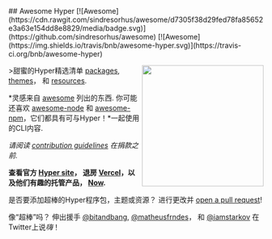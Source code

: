 <div class="github-widget" data-repo="bnb/awesome-hyper"></div>
<script async src="https://pagead2.googlesyndication.com/pagead/js/adsbygoogle.js"></script><ins class="adsbygoogle" style="display:block" data-ad-client="ca-pub-6890694312814945" data-ad-slot="5473692530" data-ad-format="auto"  data-full-width-responsive="true"></ins><script>(adsbygoogle = window.adsbygoogle || []).push({});</script>
## Awesome Hyper [![Awesome](https://cdn.rawgit.com/sindresorhus/awesome/d7305f38d29fed78fa85652e3a63e154dd8e8829/media/badge.svg)](https://github.com/sindresorhus/awesome) [![Awesome](https://img.shields.io/travis/bnb/awesome-hyper.svg)](https://travis-ci.org/bnb/awesome-hyper)

[<img src="https://raw.githubusercontent.com/bnb/awesome-hyper/master/hyper-3-color-logo.svg?sanitize=true" align="right" width="240">](https://hyper.is)

&gt;甜蜜的Hyper精选清单 [packages](#packages), [themes](#themes)， 和 [resources](#resources).

*灵感来自 [awesome](https://github.com/sindresorhus/awesome) 列出的东西. 你可能还喜欢 [awesome-node](https://github.com/sindresorhus/awesome-nodejs) 和 [awesome-npm](https://github.com/sindresorhus/awesome-npm)，它们都具有可与Hyper！*一起使用的CLI内容.

*请阅读 [contribution guidelines](https://github.com/bnb/awesome-hyper/blob/master/CONTRIBUTING.md) 在捐款之前.*

**查看官方 [Hyper site](https://hyper.is)， 退房 [Vercel](https://vercel.com)，以及他们有趣的托管产品， [Now](https://vercel.com/home).**

是否要添加超棒的Hyper程序包，主题或资源？ 进行更改并 [open a pull request](https://opensource.guide/how-to-contribute/#opening-a-pull-request)!

像“超棒”吗？ 伸出援手 [@bitandbang](https://twitter.com/bitandbang), [@matheusfrndes](https://twitter.com/matheusfrndes)， 和 [@iamstarkov](https://twitter.com/iamstarkov) 在Twitter上说*嗨*！ 

<!-- AWESOME ITEM TEMPLATE --

* [Hyper Awesome Name](hyper.awesome.link) -关于包，主题或资源为何超赞的说明！

-/ AWESOME ITEM TEMPLATE-&gt;



## Packages
知道另一个Hyper包吗？ [Help add it!](https://github.com/bnb/awesome-hyper/issues/new)

## Productivity

名称和说明资料下载
-------------------- | -------------
[hyperline](https://www.npmjs.com/package/hyperline)  -Hyper底部的状态行！  | [![npm](https://img.shields.io/npm/dm/hyperline.svg?label=DL)](https://www.npmjs.com/package/hyperline)
[hypercwd](https://www.npmjs.com/package/hypercwd)  -使用与当前标签页相同的目录打开新标签页.  | [![npm](https://img.shields.io/npm/dm/hypercwd.svg?label=DL)](https://www.npmjs.com/package/hypercwd)
[hyperterm-visor](https://www.npmjs.com/package/hyperterm-visor)  -使用全局热键等显示/隐藏您的Hyper终端.  | [![npm](https://img.shields.io/npm/dm/hyperterm-visor.svg?label=DL)](https://www.npmjs.com/package/hyperterm-visor)
[hyper-sync-settings](https://www.npmjs.com/package/hyper-sync-settings)  -将Hyper设置备份和还原到Github的简便方法.  | [![npm](https://img.shields.io/npm/dm/hyper-sync-settings.svg?label=DL)](https://www.npmjs.com/package/hyper-sync-settings)
[hyperterm-summon](https://www.npmjs.com/package/hyperterm-summon)  -使用系统范围的热键召唤您的Hyper窗口.  | [![npm](https://img.shields.io/npm/dm/hyperterm-summon.svg?label=DL)](https://www.npmjs.com/package/hyperterm-summon)
[hyperterm-paste](https://www.npmjs.com/package/hyperterm-paste)  -粘贴到终端变得容易又安全.  | [![npm](https://img.shields.io/npm/dm/hyperterm-paste.svg?label=DL)](https://www.npmjs.com/package/hyperterm-paste)
[hyperterm-lastpass](https://www.npmjs.com/package/hyperterm-lastpass)  -LastPass插件，用于在Hyper中自动填充密码.  | [![npm](https://img.shields.io/npm/dm/hyperterm-lastpass.svg?label=DL)](https://www.npmjs.com/package/hyperterm-lastpass)
[hyperterm-dibdabs](https://www.npmjs.com/package/hyperterm-dibdabs)  -在标签的左侧添加了唯一的彩色圆点，以便根据其标题快速识别常用的标签.  | [![npm](https://img.shields.io/npm/dm/hyperterm-dibdabs.svg?label=DL)](https://www.npmjs.com/package/hyperterm-dibdabs)
[hyperterm-tabs](https://www.npmjs.com/package/hyperterm-tabs)  -通过拖放来重新排列标签.  | [![npm](https://img.shields.io/npm/dm/hyperterm-tabs.svg?label=DL)](https://www.npmjs.com/package/hyperterm-tabs)
[hyperterm-focus-reporting](https://www.npmjs.com/package/hyperterm-focus-reporting)  -向Hyper添加焦点报告-与iTerm2类似.  | [![npm](https://img.shields.io/npm/dm/hyperterm-focus-reporting.svg?label=DL)](https://www.npmjs.com/package/hyperterm-focus-reporting)
[hyperlinks](https://www.npmjs.com/package/hyperlinks)  -Hyper的扩展，可自动链接URL.  | [![npm](https://img.shields.io/npm/dm/hyperlinks.svg?label=DL)](https://www.npmjs.com/package/hyperlinks)
[hyper-statusline](https://www.npmjs.com/package/hyper-statusline)  -状态行显示当前的cwd和git分支状态.  | [![npm](https://img.shields.io/npm/dm/hyper-statusline.svg?label=DL)](https://www.npmjs.com/package/hyper-statusline)
[hyper-statusline-extended] https://github.com/bnb/awesome-hyper/blob/master/（https://www.npmjs.com/package/hyper-statusline-extended）重写并扩展了超状态线具有Hyper 3的更多功能. [![npm](https://img.shields.io/npm/dm/hyper-statusline-extended.svg?label=DL)](https://github.com/bnb/awesome-hyper/blob/master/(https://www.npmjs.com/package/hyper-statusline-extended))
[hypernpm](https://www.npmjs.com/package/hypernpm)  -使用键盘快捷键运行npm脚本命令.  | [![npm](https://img.shields.io/npm/dm/hypernpm.svg?label=DL)](https://www.npmjs.com/package/hypernpm)
[hyper-startup](https://www.npmjs.com/package/hyper-startup)  -Hyper加载时执行所有已配置的命令.  | [![npm](https://img.shields.io/npm/dm/hyper-startup.svg?label=DL)](https://www.npmjs.com/package/hyper-startup)
[hyper-fileio](https://www.npmjs.com/package/hyper-fileio)  -从Hyper直接共享临时文件.  | [![npm](https://img.shields.io/npm/dm/hyper-fileio.svg?label=DL)](https://www.npmjs.com/package/hyper-fileio)
[hyper-history](https://www.npmjs.com/package/hyper-history)  -显示历史命令列表.  | [![npm](https://img.shields.io/npm/dm/hyper-history.svg?label=DL)](https://www.npmjs.com/package/hyper-history)
[hyper-alt-click](https://www.npmjs.com/package/hyper-alt-click)  -允许您通过Alt +点击想要移动光标的位置来移动光标.  | [![npm](https://img.shields.io/npm/dm/hyper-alt-click.svg?label=DL)](https://www.npmjs.com/package/hyper-alt-click)
[hyperterm-safepaste](https://www.npmjs.com/package/hyperterm-safepaste)  -在执行粘贴之前编辑粘贴.  | [![npm](https://img.shields.io/npm/dm/hyperterm-safepaste.svg?label=DL)](https://www.npmjs.com/package/hyperterm-safepaste)
[hyper-broadcast](https://www.npmjs.com/package/hyper-broadcast)  -将用户输入广播到多个术语.  | [![npm](https://img.shields.io/npm/dm/hyper-broadcast.svg?label=DL)](https://www.npmjs.com/package/hyper-broadcast)
[hyperdocs](https://www.npmjs.com/package/hyperdocs)  -在您的终端中获取文档页面.  | [![npm](https://img.shields.io/npm/dm/hyperdocs.svg?label=DL)](https://www.npmjs.com/package/hyperdocs)
[hyper-search](https://www.npmjs.com/package/hyper-search)  -在您的终端中搜索文本.  | [![npm](https://img.shields.io/npm/dm/hyper-search.svg?label=DL)](https://www.npmjs.com/package/hyper-search)
[hypergoogle](https://www.npmjs.com/package/hypergoogle)  -从您的终端搜索Google.  | [![npm](https://img.shields.io/npm/dm/hypergoogle.svg?label=DL)](https://www.npmjs.com/package/hypergoogle)
[hyperduck](https://www.npmjs.com/package/hyperduck)  -从您的终端中搜索DuckDuckGo.  | [![npm](https://img.shields.io/npm/dm/hyperduck.svg?label=DL)](https://www.npmjs.com/package/hyperduck)
[hyper-quit](https://www.npmjs.com/package/hyper-quit)  -当最后一个窗口关闭时，在macOS上退出Hyper.  | [![npm](https://img.shields.io/npm/dm/hyper-quit.svg?label=DL)](https://www.npmjs.com/package/hyper-quit)
[hyper-confirm](https://www.npmjs.com/package/hyper-confirm)  -在退出Hyper之前显示确认对话框.  | [![npm](https://img.shields.io/npm/dm/hyper-confirm.svg?label=DL)](https://www.npmjs.com/package/hyper-confirm)
[hyper-match](https://www.npmjs.com/package/hyper-match)  -将网址，电子邮件和文件路径等模式链接到已配置的命令.  | [![npm](https://img.shields.io/npm/dm/hyper-match.svg?label=DL)](https://www.npmjs.com/package/hyper-match)
[hyper-savetext](https://www.npmjs.com/package/hyper-savetext)  -将终端的文本保存到文件中.  | [![npm](https://img.shields.io/npm/dm/hyper-savetext.svg?label=DL)](https://www.npmjs.com/package/hyper-savetext)
[hyper-visual](https://www.npmjs.com/package/hyper-visual)  -来自历史记录和上下文的CLI命令现在列在可单击的GUI中.  | [![npm](https://img.shields.io/npm/dm/hyper-visual.svg?label=DL)](https://www.npmjs.com/package/hyper-visual)
[hyper-init](https://www.npmjs.com/package/hyper-init)  -在超级终端启动之前和之后初始化命令的终极和最完整的扩展.  | [![npm](https://img.shields.io/npm/dm/hyper-init.svg?label=DL)](https://www.npmjs.com/package/hyper-init)
[hyper-gcp-status-line](https://www.npmjs.com/package/hyper-gcp-status-line)  -状态行显示本地配置的GCP项目，GCE区域和Kubernetes上下文，以及当前的Google Cloud可用性.  | [![npm](https://img.shields.io/npm/dm/hyper-gcp-status-line.svg?label=DL)](https://www.npmjs.com/package/hyper-gcp-status-line)
[hyperalfred](https://www.npmjs.com/package/hyperalfred) -从Alfred 3打开Hyper. [![npm](https://img.shields.io/npm/dm/hyperalfred.svg?label=DL)](https://www.npmjs.com/package/hyperalfred)
[hyperinator](https://www.npmjs.com/package/hyperinator)  -布局自动化工具，例如tmuxinator for Hyper.  | [![npm](https://img.shields.io/npm/dm/hyperinator.svg?label=DL)](https://www.npmjs.com/package/hyperinator)
[hyper-drop-file](https://www.npmjs.com/package/hyper-drop-file)  -将文件路径从文件资源管理器拖放到终端中.  | [![npm](https://img.shields.io/npm/dm/hyper-drop-file.svg?label=DL)](https://www.npmjs.com/package/hyper-drop-file)
[hyper-dnd-tabs](https://www.npmjs.com/package/hyper-dnd-tabs)  -拖放标签.  | [![npm](https://img.shields.io/npm/dm/hyper-dnd-tabs.svg?label=DL)](https://www.npmjs.com/package/hyper-dnd-tabs)


## Customization

名称和说明资料下载
-------------------- | -------------
[hypertheme](https://www.npmjs.com/package/hypertheme)  -Hyper的主题管理器，即时发布. 您应该导入自己喜欢的文本编辑器或终端主题，然后 [add it to awesome-hyper](https://github.com/bnb/awesome-hyper/issues/new)! | [![npm](https://img.shields.io/npm/dm/hypertheme.svg?label=DL)](https://www.npmjs.com/package/hypertheme)
[hyper-blink](https://www.npmjs.com/package/hyper-blink)  -使光标闪烁.  | [![npm](https://img.shields.io/npm/dm/hyper-blink.svg?label=DL)](https://www.npmjs.com/package/hyper-blink)
[hyperborder](https://www.npmjs.com/package/hyperborder)  -添加与Hyper徽标相同颜色的渐变边框.  | [![npm](https://img.shields.io/npm/dm/hyperborder.svg?label=DL)](https://www.npmjs.com/package/hyperborder)
[hyper-transparent-bg](https://www.npmjs.com/package/hyper-transparent-bg)  -通过有趣的HTML技巧为您的Hyper添加透明背景.  | [![npm](https://img.shields.io/npm/dm/hyper-transparent-bg.svg?label=DL)](https://www.npmjs.com/package/hyper-transparent-bg)
[hyperterm-close-on-left](https://www.npmjs.com/package/hyperterm-close-on-left)  -将“关闭”标签按钮置于左侧.  | [![npm](https://img.shields.io/npm/dm/hyperterm-close-on-left.svg?label=DL)](https://www.npmjs.com/package/hyperterm-close-on-left)
[hyperterm-mactabs](https://www.npmjs.com/package/hyperterm-mactabs)  -更好的标签样式，具有受macOS启发的设计和左侧的关闭按钮，与大多数主题兼容.  | [![npm](https://img.shields.io/npm/dm/hyperterm-mactabs.svg?label=DL)](https://www.npmjs.com/package/hyperterm-mactabs)
[hyper-final-say](https://www.npmjs.com/package/hyper-final-say)  -允许用户设置覆盖在默认`./.hyperterm.js`之上应用的任何插件或主题设置.  | [![npm](https://img.shields.io/npm/dm/hyper-final-say.svg?label=DL)](https://www.npmjs.com/package/hyper-final-say)
[hyperterm-overlay](https://www.npmjs.com/package/hyperterm-overlay)  -Hyper中叠加窗口的完整且可自定义的解决方案.  | [![npm](https://img.shields.io/npm/dm/hyperterm-overlay.svg?label=DL)](https://www.npmjs.com/package/hyperterm-overlay)
[hyper-overlay](https://www.npmjs.com/package/hyper-overlay) -Hyper 2的覆盖解决方案. [![npm](https://img.shields.io/npm/dm/hyper-overlay.svg?label=DL)](https://www.npmjs.com/package/hyper-overlay)
[hyper-tab-icons](https://www.npmjs.com/package/hyper-tab-icons)  -将图标添加到Hyper中当前正在运行的进程的标题选项卡中.  | [![npm](https://img.shields.io/npm/dm/hyper-tab-icons.svg?label=DL)](https://www.npmjs.com/package/hyper-tab-icons)
[config-hyperterm](https://www.npmjs.com/package/config-hyperterm)  -轻松设置/获取“超级”配置.  | [![npm](https://img.shields.io/npm/dm/config-hyperterm.svg?label=DL)](https://www.npmjs.com/package/config-hyperterm)
[hyperfullscreen](https://www.npmjs.com/package/hyperfullscreen)  -将在全屏模式下启动Hyper.  | [![npm](https://img.shields.io/npm/dm/hyperfullscreen.svg?label=DL)](https://www.npmjs.com/package/hyperfullscreen)
[hyperterm-crosshair](https://www.npmjs.com/package/hyperterm-crosshair)  -用水平和垂直突出显示/标尺显示光标位置.  | [![npm](https://img.shields.io/npm/dm/hyperterm-crosshair.svg?label=DL)](https://www.npmjs.com/package/hyperterm-crosshair)
[hyperterm-cursor](https://www.npmjs.com/package/hyperterm-cursor)  -允许通过色差查看光标后面的字符.  | [![npm](https://img.shields.io/npm/dm/hyperterm-cursor.svg?label=DL)](https://www.npmjs.com/package/hyperterm-cursor)
[hypersixteen](https://www.npmjs.com/package/hypersixteen) - A base16 loader for Hyper. | [![npm](https://img.shields.io/npm/dm/hypersixteen.svg?label=DL)](https://www.npmjs.com/package/hypersixteen)
[hyper-stylesheet](https://www.npmjs.com/package/hyper-stylesheet)  -增加了对外部超级样式表的支持.  | [![npm](https://img.shields.io/npm/dm/hyper-stylesheet.svg?label=DL)](https://www.npmjs.com/package/hyper-stylesheet)
[hyperlayout](https://www.npmjs.com/package/hyperlayout)  -Hyper的布局预设.  | [![npm](https://img.shields.io/npm/dm/hyperlayout.svg?label=DL)](https://www.npmjs.com/package/hyperlayout)
[hyper-autohide-tabs](https://www.npmjs.com/package/hyper-autohide-tabs)  -只有一个标签时自动隐藏标签栏.  | [![npm](https://img.shields.io/npm/dm/hyper-autohide-tabs.svg?label=DL)](https://www.npmjs.com/package/hyper-autohide-tabs)
[hyperminimal](https://www.npmjs.com/package/hyperminimal)  -删除窗口标题，以增加空间并减少干扰.  | [![npm](https://img.shields.io/npm/dm/hyperminimal.svg?label=DL)](https://www.npmjs.com/package/hyperminimal)
[hyper-autoprofile](https://www.npmjs.com/package/hyper-autoprofile)  -根据当前shell提示更改终端外观（backgroundColor，font ...）.  | [![npm](https://img.shields.io/npm/dm/hyper-autoprofile.svg?label=DL)](https://www.npmjs.com/package/hyper-autoprofile)
[hyper-tabs-enhanced](https://www.npmjs.com/package/hyper-tabs-enhanced)  -可配置的增强选项卡，带有选项卡图标等.  | [![npm](https://img.shields.io/npm/dm/hyper-tabs-enhanced.svg?label=DL)](https://www.npmjs.com/package/hyper-tabs-enhanced)
[hyper-arc-dark-controls](https://www.npmjs.com/package/hyper-arc-dark-controls)  -来自Arc Dark主题的Hyper的漂亮窗口控件.  | [![npm](https://img.shields.io/npm/dm/hyper-arc-dark-controls.svg?label=DL)](https://www.npmjs.com/package/hyper-arc-dark-controls)
[hyper-mac-controls](https://www.npmjs.com/package/hyper-mac-controls)  -Hyper的类似Mac的窗口控件.  | [![npm](https://img.shields.io/npm/dm/hyper-mac-controls.svg?label=DL)](https://www.npmjs.com/package/hyper-mac-controls)
[hyper-terminal-tabs](https://www.npmjs.com/package/hyper-terminal-tabs)  -为Hyper带来Terminal.app的外观.  | [![npm](https://img.shields.io/npm/dm/hyper-terminal-tabs.svg?label=DL)](https://www.npmjs.com/package/hyper-terminal-tabs)
[hyper-dark-scrollbar](https://www.npmjs.com/package/hyper-dark-scrollbar)  -Hyper的漂亮滚动条.  | [![npm](https://img.shields.io/npm/dm/hyper-dark-scrollbar.svg?label=DL)](https://www.npmjs.com/package/hyper-dark-scrollbar)
[hyper-pane](https://www.npmjs.com/package/hyper-pane)  -在带有箭头的窗格中浏览，直接跳至带有数字的特定窗格，或将焦点移到鼠标悬停上.  | [![npm](https://img.shields.io/npm/dm/hyper-pane.svg?label=DL)](https://www.npmjs.com/package/hyper-pane)
[hyper-always-on-top](https://www.npmjs.com/package/hyper-always-on-top)  -添加菜单项以使应用程序窗口始终位于顶部.  | [![npm](https://img.shields.io/npm/dm/hyper-always-on-top.svg?label=DL)](https://www.npmjs.com/package/hyper-always-on-top)
[hyper-transparent-dynamic](https://www.npmjs.com/package/hyper-transparent-dynamic)  -根据当前主题动态设置透明背景.  | [![npm](https://img.shields.io/npm/dm/hyper-transparent-dynamic.svg?label=DL)](https://www.npmjs.com/package/hyper-transparent-dynamic)
[hyper-vsplit-fix](https://www.npmjs.com/package/hyper-vsplit-fix)  -修复了Hyper中的垂直分割边框高度.  | [![npm](https://img.shields.io/npm/dm/hyper-vsplit-fix.svg?label=DL)](https://www.npmjs.com/package/hyper-vsplit-fix)
[hyper-hide-title](https://www.npmjs.com/package/hyper-hide-title)  -只有一个标签时，隐藏窗口标题.  | [![npm](https://img.shields.io/npm/dm/hyper-hide-title.svg?label=DL)](https://www.npmjs.com/package/hyper-hide-title)
[hyper-wal](https://www.npmjs.com/package/hyper-wal) -扩展了使用由生成的配色方案 [wal](https://github.com/dylanaraps/wal) 在超级.  | [![npm](https://img.shields.io/npm/dm/hyper-wal.svg?label=DL)](https://www.npmjs.com/package/hyper-wal)
[hyper-hover-header](https://www.npmjs.com/package/hyper-hover-header)  -隐藏的标题/标题栏. 将光标移到窗口的顶部边框，以使标题/标题栏淡入. [![npm](https://img.shields.io/npm/dm/hyper-hover-header.svg?label=DL)](https://www.npmjs.com/package/hyper-hover-header)
[hyper-transparent](https://www.npmjs.com/package/hyper-transparent) - [Hyper](https://hyper.is) 该插件可轻松设置窗口的透明度和鲜艳度.  | [![npm](https://img.shields.io/npm/dm/hyper-transparent.svg?label=DL)](https://www.npmjs.com/package/hyper-transparent)
[hyper-spotify](https://www.npmjs.com/package/hyper-spotify)  -在终端底部的Spotify上显示当前正在播放的歌曲，并允许您控制自己喜欢的音乐.  | [![npm](https://img.shields.io/npm/dm/hyper-spotify.svg?label=DL)](https://www.npmjs.com/package/hyper-spotify)
[hyper-background](https://www.npmjs.com/package/hyper-background)  -更改超级终端的背景！  | [![npm](https://img.shields.io/npm/dm/hyper-background.svg?label=DL)](https://www.npmjs.com/package/hyper-background)
[hyper-vertical-tabs](https://www.npmjs.com/package/hyper-vertical-tabs)  -在iTerm2和ROXTerm中，将选项卡放在左侧边栏上.  | [![npm](https://img.shields.io/npm/dm/hyper-vertical-tabs.svg?label=DL)](https://www.npmjs.com/package/hyper-vertical-tabs)
[themer](https://www.npmjs.com/package/themer) -为Hyper和所有其他开发工具生成主题| [![npm](https://img.shields.io/npm/dm/themer.svg?label=DL)](https://www.npmjs.com/package/themer)
[hyper-native-window-decoration](https://www.npmjs.com/package/hyper-native-window-decoration)  -HyperTerm中的本机窗口装饰.  | [![npm](https://img.shields.io/npm/dm/hyper-native-window-decoration.svg?label=DL)](https://www.npmjs.com/package/hyper-native-window-decoration)
[hyper-hide-scroll](https://www.npmjs.com/package/hyper-hide-scroll)  -扩展从终端隐藏滚动条.  | [![npm](https://img.shields.io/npm/dm/hyper-hide-scroll.svg?label=DL)](https://www.npmjs.com/package/hyper-hide-scroll)
[hyper-systray](https://www.npmjs.com/package/hyper-systray)  -本机Windows Systray中的超级. 从任务栏隐藏. 显示/隐藏窗口的全局快捷方式.  | [![npm](https://img.shields.io/npm/dm/hyper-systray.svg?label=DL)](https://www.npmjs.com/package/hyper-systray)
[hyper-window-size](https://www.npmjs.com/package/hyper-window-size)  -设置Hyper的默认窗口大小！  | [![npm](https://img.shields.io/npm/dm/hyper-window-size.svg?label=DL)](https://www.npmjs.com/package/hyper-window-size)
[hyper-media-control](https://www.npmjs.com/package/hyper-media-control)  -在各种媒体播放器中显示和控制当前歌曲.  | [![npm](https://img.shields.io/npm/dm/hyper-media-control.svg?label=DL)](https://npmjs.com/package/hyper-media-control)
[hyper-folder-icon](https://www.npmjs.com/package/hyper-folder-icon)  -在标签中显示Mac和Linux的自定义文件夹图标.  | [![npm](https://img.shields.io/npm/dm/hyper-folder-icon.svg?label=DL)](https://www.npmjs.com/package/hyper-folder-icon)
[hyper-tab-touchbar](https://www.npmjs.com/package/hyper-tab-touchbar)  -从MacBook Pro的触摸栏中查看并访问您的终端选项卡. 支持带有“ hyper-folder-icon”图标.  | [![npm](https://img.shields.io/npm/dm/hyper-tab-touchbar.svg?label=DL)](https://www.npmjs.com/package/hyper-tab-touchbar)
[hyper-opacity](https://www.npmjs.com/package/hyper-opacity)  -设置“超级”窗口的不透明度.  | [![npm](https://img.shields.io/npm/dm/hyper-opacity.svg?label=DL)](https://www.npmjs.com/package/hyper-opacity)
[hyper-custom-touchbar](https://www.npmjs.com/package/hyper-custom-touchbar)  -在MacBook Pro的触控栏中添加自定义按钮.  | [![npm](https://img.shields.io/npm/dm/hyper-custom-touchbar.svg?label=DL)](https://www.npmjs.com/package/hyper-custom-touchbar)
[hyper-save-windowstate](https://www.npmjs.com/package/hyper-save-windowstate)  -重新启动后保存和还原超级窗口的位置/大小.  | [![npm](https://img.shields.io/npm/dm/hyper-save-windowstate.svg?label=DL)](https://www.npmjs.com/package/hyper-save-windowstate)
[hyper-tabs-autohide](https://www.npmjs.com/package/hyper-tabs-autohide)  -用于自动隐藏所有标签的超级插件.  | [![npm](https://img.shields.io/npm/dm/hyper-tabs-autohide.svg?label=DL)](https://www.npmjs.com/package/hyper-tabs-autohide)


## Development

名称和说明资料下载
-------------------------------------------------------------------------------------------------------------------------------------------- | -------------
[hyperterm-open-devtools](https://www.npmjs.com/package/hyperterm-open-devtools)  -使用当前热键打开用于当前显示网页的DevTools.  | [![npm](https://img.shields.io/npm/dm/hyperterm-open-devtools.svg?label=DL)](https://www.npmjs.com/package/hyperterm-open-devtools)
[hyperterm-install-devtools](https://www.npmjs.com/package/hyperterm-install-devtools)  -在Hyper上使用Chrome DevTools扩展程序.  | [![npm](https://img.shields.io/npm/dm/hyperterm-install-devtools.svg?label=DL)](https://www.npmjs.com/package/hyperterm-install-devtools)
[is-hyper](https://www.npmjs.com/package/is-hyper)  -检查您的Node.js脚本是否正在Hyper中运行.  | [![npm](https://img.shields.io/npm/dm/is-hyper.svg?label=DL)](https://www.npmjs.com/package/is-hyper)


## Fun
名称和说明资料下载
---------------------------------- | -------------
[hyperpower](https://www.npmjs.com/package/hyperpower)  -为您的Hyper添加一小撮踢力的原始POWER！ 添加已在多个文本编辑器中实现的像素爆炸和抖动效果.  | [![npm](https://img.shields.io/npm/dm/hyperpower.svg?label=DL)](https://www.npmjs.com/package/hyperpower)
[htyt](https://www.npmjs.com/package/htyt)  -在Hyper中搜索和播放youtube视频.  | [![npm](https://img.shields.io/npm/dm/htyt.svg?label=DL)](https://www.npmjs.com/package/htyt)
[hyper-john](https://www.npmjs.com/package/hyper-john)  -打开标签页，窗口和拆分时，有10％的机会被John Cena主题击中.  | [![npm](https://img.shields.io/npm/dm/hyper-john.svg?label=DL)](https://www.npmjs.com/package/hyper-john)
[hyper-command-gifs](https://www.npmjs.com/package/hyper-command-gifs)  -为您的终端命令提供匹配的GIF.  | [![npm](https://img.shields.io/npm/dm/hyper-command-gifs.svg?label=DL)](https://www.npmjs.com/package/hyper-command-gifs)
[hyper-cat](https://www.npmjs.com/package/hyper-cat)  -键入时将终端变成nyan cat.  | [![npm](https://img.shields.io/npm/dm/hyper-cat.svg?label=DL)](https://www.npmjs.com/package/hyper-cat)
[hyper-cat-cursor](https://www.npmjs.com/package/hyper-cat-cursor)  -用猫表情符号序列替换光标.  | [![npm](https://img.shields.io/npm/dm/hyper-cat-cursor.svg?label=DL)](https://www.npmjs.com/package/hyper-cat-cursor)
[gitrocket](https://www.npmjs.com/package/gitrocket)  -当您使用Git推送代码时，在您的终端发射火箭飞船！  | [![npm](https://img.shields.io/npm/dm/gitrocket.svg?label=DL)](https://www.npmjs.com/package/gitrocket)
[hypergravity](https://www.npmjs.com/package/hypergravity)  -在您的终端机中添加一些奇特的物理功能！  | [![npm](https://img.shields.io/npm/dm/hypergravity.svg?label=DL)](https://www.npmjs.com/package/hypergravity)
[space-pull](https://www.npmjs.com/package/space-pull)  -使用git拉代码时，在您的终端中添加降落火箭的动画.  | [![npm](https://img.shields.io/npm/dm/space-pull.svg?label=DL)](https://www.npmjs.com/package/space-pull)
[hyper-bloodbath](https://www.npmjs.com/package/hyper-bloodbath)  -对超能力的残酷重新想象. 从光标上滴出鲜血.  | [![npm](https://img.shields.io/npm/dm/hyper-bloodbath.svg?label=DL)](https://www.npmjs.com/package/hyper-bloodbath)
[hyper-postprocessing](https://www.npmjs.com/package/hyper-postprocessing)  -将片段着色器添加到Hyper终端.  | [![npm](https://img.shields.io/npm/dm/hyper-postprocessing.svg?label=DL)](https://www.npmjs.com/package/hyper-postprocessing)
[git-falcon9](https://www.npmjs.com/package/git-falcon9)  -使用git推和拉代码时，发射并降落SpaceX的Falcon火箭！  | [![npm](https://img.shields.io/npm/dm/git-falcon9.svg?label=DL)](https://www.npmjs.com/package/git-falcon9)


## Themes

名称和说明资料下载
-------------------- | -------------
[an-old-hype](https://www.npmjs.com/package/an-old-hype) -灵感来自遥远的银河系以及杰西·莱特斯（Jesse Leites）的超级主题 [atom syntax theme](https://atom.io/themes/an-old-hope-syntax). | [![npm](https://img.shields.io/npm/dm/an-old-hype.svg?label=DL)](https://www.npmjs.com/package/an-old-hype)
[hyper-adventure-time](https://www.npmjs.com/package/hyper-adventure-time) -冒险时间主题的超级端口，来自 [iTerm2 Color Schemes](https://github.com/mbadolato/iTerm2-Color-Schemes). | [![npm](https://img.shields.io/npm/dm/hyper-adventure-time.svg?label=DL)](https://www.npmjs.com/package/hyper-adventure-time)
[hyper-altair](https://www.npmjs.com/package/hyper-altair)  -优雅，可定制且色彩鲜艳的主题.  | [![npm](https://img.shields.io/npm/dm/hyper-altair.svg?label=DL)](https://www.npmjs.com/package/hyper-altair)
[hyper-atom-dark-transparent](https://www.npmjs.com/package/hyper-atom-dark-transparent)  -基于hyperterm-atom-dark的超级主题，但具有透明度.  | [![npm](https://img.shields.io/npm/dm/hyper-atom-dark-transparent.svg?label=DL)](https://www.npmjs.com/package/hyper-atom-dark-transparent)
[hyper-aurora](https://www.npmjs.com/package/hyper-aurora)  -基于北极光的主题.  | [![npm](https://img.shields.io/npm/dm/hyper-aurora.svg?label=DL)](https://www.npmjs.com/package/hyper-aurora)
[hyper-aww](https://www.npmjs.com/package/hyper-aww)  -每次打开Hyper时，都会将终端背景更改为不同的可爱动物gif的主题.  | [![npm](https://img.shields.io/npm/dm/hyper-aww.svg?label=DL)](https://www.npmjs.com/package/hyper-aww)
[hyper-ayu](https://www.npmjs.com/package/hyper-ayu)  -基于Ayu主题的Sublime Text主题.  | [![npm](https://img.shields.io/npm/dm/hyper-ayu.svg?label=DL)](https://www.npmjs.com/package/hyper-ayu)
[hyper-ayu-light](https://www.npmjs.com/package/hyper-ayu-light)  -基于Ayu Light主题的Sublime Text主题.  | [![npm](https://img.shields.io/npm/dm/hyper-ayu-light.svg?label=DL)](https://www.npmjs.com/package/hyper-ayu-light)
[hyper-ayu-light-special](https://www.npmjs.com/package/hyper-ayu-light-special)  -基于Ayu Light主题的主题，但增加了黑色以提高可读性.  | [![npm](https://img.shields.io/npm/dm/hyper-ayu-light-special.svg?label=DL)](https://www.npmjs.com/package/hyper-ayu-light-special)
[hyper-ayu-mirage](https://www.npmjs.com/package/hyper-ayu-mirage)  -基于Ayu Mirage主题的Sublime Text主题.  | [![npm](https://img.shields.io/npm/dm/hyper-ayu-mirage.svg?label=DL)](https://www.npmjs.com/package/hyper-ayu-mirage)
[hyper-bloody](https://www.npmjs.com/package/hyper-bloody)  -令人惊叹的深色主题，拥有令人赞叹的鲜艳色彩.  | [![npm](https://img.shields.io/npm/dm/hyper-bloody.svg?label=DL)](https://www.npmjs.com/package/hyper-bloody)
[hyper-captain-sweetheart](https://www.npmjs.com/package/hyper-captain-sweetheart)  -凝灰岩，但甜美的超级主题.  | [![npm](https://img.shields.io/npm/dm/hyper-captain-sweetheart.svg?label=DL)](https://www.npmjs.com/package/hyper-captain-sweetheart)
[hyper-chesterish](https://www.npmjs.com/package/hyper-chesterish)  -基于切斯特语法的饱和主题.  | [![npm](https://img.shields.io/npm/dm/hyper-chesterish.svg?label=DL)](https://www.npmjs.com/package/hyper-chesterish)
[hyper-city-lights](https://www.npmjs.com/package/hyper-city-lights) -基于 [City Lights](http://citylights.xyz) 句法.  | [![npm](https://img.shields.io/npm/dm/hyper-city-lights.svg?label=DL)](https://www.npmjs.com/package/hyper-city-lights)
[hyper-clean](https://www.npmjs.com/package/hyper-clean) -干净的主题 [IBM Design colors](https://github.com/IBM-Design/colors). | [![npm](https://img.shields.io/npm/dm/hyper-clean.svg?label=DL)](https://www.npmjs.com/package/hyper-clean)
[hyper-cobalt-next](https://www.npmjs.com/package/hyper-cobalt-next) -基于的主题 [Cobalt Next VS Code Theme](https://marketplace.visualstudio.com/items?itemName=dline.CobaltNext). | [![npm](https://img.shields.io/npm/dm/hyper-cobalt-next.svg?label=DL)](https://www.npmjs.com/package/hyper-cobalt-next)
[hyper-criollo](https://www.npmjs.com/package/hyper-criollo) - Theme based in vaporwave colors. | [![npm](https://img.shields.io/npm/dm/hyper-criollo.svg?label=DL)](https://www.npmjs.com/package/hyper-criollo)
[hyper-cyan](https://www.npmjs.com/package/hyper-cyan)  -为难以置信的超级创造了一个美丽的极简主义主题.  | [![npm](https://img.shields.io/npm/dm/hyper-cyan.svg?label=DL)](https://www.npmjs.com/package/hyper-cyan)
[hyper-darkmatter](https://www.npmjs.com/package/hyper-darkmatter) -黑暗-Hyper的Darkmatter主题，灵感来自 [Sublime Darkmatter](https://github.com/patrickemuller/Sublime-Darkmatter-Theme). | [![npm](https://img.shields.io/npm/dm/hyper-darkmatter.svg?label=DL)](https://www.npmjs.com/package/hyper-darkmatter)
[hyper-dracula](https://www.npmjs.com/package/hyper-dracula) -Hyper的深色主题，基于 [Dracula theme](https://draculatheme.com/hyper/). | [![npm](https://img.shields.io/npm/dm/hyper-dracula.svg?label=DL)](https://www.npmjs.com/package/hyper-dracula)
[hyper-firewatch](https://www.npmjs.com/package/hyper-firewatch)  -黑暗的Hyper主题，灵感来自Campo Santo的Firewatch电子游戏.  | [![npm](https://img.shields.io/npm/dm/hyper-firewatch.svg?label=DL)](https://www.npmjs.com/package/hyper-firewatch)
[hyper-flat-2](https://www.npmjs.com/package/hyper-flat-2)  -基于终端的Flat主题的Hyper的另一个Flat主题.  | [![npm](https://img.shields.io/npm/dm/hyper-flat-2.svg?label=DL)](https://www.npmjs.com/package/hyper-flat-2)
[hyper-flat](https://www.npmjs.com/package/hyper-flat)  -Hyper的扁平主题.  | [![npm](https://img.shields.io/npm/dm/hyper-flat.svg?label=DL)](https://www.npmjs.com/package/hyper-flat)
[hyper-frontend-delight](https://www.npmjs.com/package/hyper-frontend-delight)  -深色-基于Frontlight Determine iTerm2配色方案.  | [![npm](https://img.shields.io/npm/dm/hyper-frontend-delight.svg?label=DL)](https://www.npmjs.com/package/hyper-frontend-delight)
[hyper-gruv](https://www.npmjs.com/package/hyper-gruv) -黑暗-Gruvbox主题基于 [gruvbox](https://github.com/morhetz/gruvbox). | [![npm](https://img.shields.io/npm/dm/hyper-gruv.svg?label=DL)](https://www.npmjs.com/package/hyper-gruv)
[hyper-hybrid-reduced-contrast](https://www.npmjs.com/package/hyper-hybrid-reduced-contrast) -降低对比度的版本的端口 [vim-hybrid](https://github.com/w0ng/vim-hybrid). | [![npm](https://img.shields.io/npm/dm/hyper-hybrid-reduced-contrast.svg?label=DL)](https://www.npmjs.com/package/hyper-hybrid-reduced-contrast)
[hyper-hypest](https://www.npmjs.com/package/hyper-hypest)  -具有活力的美丽，最小化的macOS主题.  | [![npm](https://img.shields.io/npm/dm/hyper-hypest.svg?label=DL)](https://www.npmjs.com/package/hyper-hypest)
[hyper-loved](https://www.npmjs.com/package/hyper-loved)  -黑暗，优雅的主题.  | [![npm](https://img.shields.io/npm/dm/hyper-loved.svg?label=DL)](https://www.npmjs.com/package/hyper-loved)
[hyper-macos](https://www.npmjs.com/package/hyper-macos)  -具有活力支持的本机macOS主题.  | [![npm](https://img.shields.io/npm/dm/hyper-macos.svg?label=DL)](https://www.npmjs.com/package/hyper-macos)
[hyper-mahoushoujo](https://www.npmjs.com/package/hyper-mahoushoujo) -受魔法少女启发的轻巧主题✨| [![npm](https://img.shields.io/npm/dm/hyper-mahoushoujo.svg?label=DL)](https://www.npmjs.com/package/hyper-mahoushoujo)
[hyper-material-box](https://www.npmjs.com/package/hyper-material-box)  -您最喜欢的终端Hyper的最容易破解的主题.  | [![npm](https://img.shields.io/npm/dm/hyper-material-box.svg?label=DL)](https://www.npmjs.com/package/hyper-material-box)
[hyper-material-theme](https://www.npmjs.com/package/hyper-material-theme)  -黑暗-Hyper App上最史诗般的素材主题.  | [![npm](https://img.shields.io/npm/dm/hyper-material-theme.svg?label=DL)](https://www.npmjs.com/package/hyper-material-theme)
[hyper-materialshell](https://www.npmjs.com/package/hyper-materialshell)  -深色材料设计主题，重要部分具有良好的对比度和色彩突显. 基于 [materialshell](https://github.com/carloscuesta/materialshell). | [![npm](https://img.shields.io/npm/dm/hyper-materialshell.svg?label=DL)](https://www.npmjs.com/package/hyper-materialshell)
[hyper-midnight](https://www.npmjs.com/package/hyper-midnight)  -超级终端的简约主题.  | [![npm](https://img.shields.io/npm/dm/hyper-midnight.svg?label=DL)](https://www.npmjs.com/package/hyper-midnight)
[hyper-monochrome](https://www.npmjs.com/package/hyper-monochrome) -单色主题，基于 [vim-monochrome](https://github.com/fxn/vim-monochrome). | [![npm](https://img.shields.io/npm/dm/hyper-monochrome.svg?label=DL)](https://www.npmjs.com/package/hyper-monochrome)
[hyper-monokai-deluxe](https://www.npmjs.com/package/hyper-monokai-deluxe)  -Monokai Deluxe主题，带有更好的超界和选项卡突出显示.  | [![npm](https://img.shields.io/npm/dm/hyper-monokai-deluxe.svg?label=DL)](https://www.npmjs.com/package/hyper-monokai-deluxe)
[hyper-moonlite](https://www.npmjs.com/package/hyper-moonlite) -分拆 [New Moon Syntax Theme](https://github.com/taniarascia/new-moon) 对于超级.  | [![npm](https://img.shields.io/npm/dm/hyper-moonlite.svg?label=DL)](https://www.npmjs.com/package/hyper-moonlite)
[hyper-nord](https://www.npmjs.com/package/hyper-nord)  -Hyper的Nord主题.  | [![npm](https://img.shields.io/npm/dm/hyper-nord.svg?label=DL)](https://www.npmjs.com/package/hyper-nord)
[hyper-oceans16](https://www.npmjs.com/package/hyper-oceans16)  -基于Base16 Ocean语法的饱和主题.  | [![npm](https://img.shields.io/npm/dm/hyper-oceans16.svg?label=DL)](https://www.npmjs.com/package/hyper-oceans16)
[hyper-oldschool](https://www.npmjs.com/package/hyper-oldschool)  -Hyper的旧学校终端主题.  | [![npm](https://img.shields.io/npm/dm/hyper-oldschool.svg?label=DL)](https://www.npmjs.com/package/hyper-oldschool)
[hyper-omni-theme](https://www.npmjs.com/package/hyper-omni-theme)  -Hyper的Omni主题.  | [![npm](https://img.shields.io/npm/dm/hyper-omni-theme.svg?label=DL)](https://www.npmjs.com/package/hyper-omni-theme)
[hyper-one-dark-vivid](https://www.npmjs.com/package/hyper-one-dark-vivid)  -基于Atom One Dark的深色主题，具有更生动的文本颜色.  | [![npm](https://img.shields.io/npm/dm/hyper-one-dark-vivid.svg?label=DL)](https://www.npmjs.com/package/hyper-one-dark-vivid)
[hyper-one-light](https://www.npmjs.com/package/hyper-one-light) -浅色-非常可爱的主题，具有基于背景的额外浅色背景 [Atom One Light](https://github.com/atom/one-light-syntax) 托盘.  | [![npm](https://img.shields.io/npm/dm/hyper-one-light.svg?label=DL)](https://www.npmjs.com/package/hyper-one-light)
[hyper-papercolor](https://www.npmjs.com/package/hyper-papercolor) - [PaperColor](https://github.com/NLKNguyen/papercolor-theme)  Hyper的主题.  | [![npm](https://img.shields.io/npm/dm/hyper-papercolor.svg?label=DL)](https://www.npmjs.com/package/hyper-papercolor)
[hyper-peacock](https://www.npmjs.com/package/hyper-peacock)  -Hyper的孔雀主题.  | [![npm](https://img.shields.io/npm/dm/hyper-peacock.svg?label=DL)](https://www.npmjs.com/package/hyper-peacock)
[hyper-pokemon](https://www.npmjs.com/package/hyper-pokemon)  -为您的超级终端量身定制的神奇宝贝主题.  | [![npm](https://img.shields.io/npm/dm/hyper-pokemon.svg?label=DL)](https://www.npmjs.com/package/hyper-pokemon)
[hyper-polarbear](https://www.npmjs.com/package/hyper-polarbear)  -Hyper的美丽白色主题.  | [![npm](https://img.shields.io/npm/dm/hyper-polarbear.svg?label=DL)](https://www.npmjs.com/package/hyper-polarbear)
[hyper-ramda](https://www.npmjs.com/package/hyper-ramda)  -受RamdaJS REPL启发的主题.  | [![npm](https://img.shields.io/npm/dm/hyper-ramda.svg?label=DL)](https://www.npmjs.com/package/hyper-ramda)
[hyper-relaxed](https://www.npmjs.com/package/hyper-relaxed)  -可以更轻松地查看事物的主题.  | [![npm](https://img.shields.io/npm/dm/hyper-relaxed.svg?label=DL)](https://www.npmjs.com/package/hyper-relaxed)
[hyper-rose-pine](https://www.npmjs.com/package/hyper-rose-pine)  -所有天然松木，人造皮草和一些soho风格的装潢，极简主义.  | [![npm](https://img.shields.io/npm/dm/hyper-rose-pine.svg?label=DL)](https://www.npmjs.com/package/hyper-rose-pine)
[hyper-seashells](https://www.npmjs.com/package/hyper-seashells) -的超级端口 [iTerm2 SeaShells](https://github.com/mbadolato/iTerm2-Color-Schemes/blob/master/screenshots/sea_shells.png) 配色方案.  | [![npm](https://img.shields.io/npm/dm/hyper-seashells.svg?label=DL)](https://www.npmjs.com/package/hyper-seashells)
[hyper-sierra-vibrancy](https://www.npmjs.com/package/hyper-sierra-vibrancy)  -充满活力的高山脉.  | [![npm](https://img.shields.io/npm/dm/hyper-sierra-vibrancy.svg?label=DL)](https://www.npmjs.com/package/hyper-sierra-vibrancy)
[hyper-sierra](https://www.npmjs.com/package/hyper-sierra)  -内华达山脉（Sierra Nevada）启发的Hyper的黑暗主题.  | [![npm](https://img.shields.io/npm/dm/hyper-sierra.svg?label=DL)](https://www.npmjs.com/package/hyper-sierra)
[hyper-snazzy](https://www.npmjs.com/package/hyper-snazzy)  -黑暗-色彩鲜艳的优雅主题.  | [![npm](https://img.shields.io/npm/dm/hyper-snazzy.svg?label=DL)](https://www.npmjs.com/package/hyper-snazzy)
[hyper-solarized-dark](https://www.npmjs.com/package/hyper-solarized-dark) -受欢迎的基础上精心挑选的令人愉悦的颜色 [solarized](https://ethanschoonover.com/solarized/) 调色板.  | [![npm](https://img.shields.io/npm/dm/hyper-solarized-dark.svg?label=DL)](https://www.npmjs.com/package/hyper-solarized-dark)
[hyper-solarized-light](https://www.npmjs.com/package/hyper-solarized-light) -受欢迎的基础上精心挑选的令人愉悦的颜色 [solarized](https://ethanschoonover.com/solarized/) 调色板.  | [![npm](https://img.shields.io/npm/dm/hyper-solarized-light.svg?label=DL)](https://www.npmjs.com/package/hyper-solarized-light)
[hyper-solarized-one](https://www.npmjs.com/package/hyper-solarized-one) -2比1 [Solarized](https://ethanschoonover.com/solarized/) 超级终端的主题. 它知道它是什么. [![npm](https://img.shields.io/npm/dm/hyper-solarized-one.svg?label=DL)](https://www.npmjs.com/package/hyper-solarized-one)
[hyper-star-wars](https://www.npmjs.com/package/hyper-star-wars)  -超级棒，您的超级终端看起来应该不错.  | [![npm](https://img.shields.io/npm/dm/hyper-star-wars.svg?label=DL)](https://www.npmjs.com/package/hyper-star-wars)
[hyper-sweet](https://www.npmjs.com/package/hyper-sweet)  -黑暗和现代的主题，带有一些超霓虹灯.  | [![npm](https://img.shields.io/npm/dm/hyper-sweet.svg?label=DL)](https://www.npmjs.com/package/hyper-sweet)
[hyper-teatime](https://www.npmjs.com/package/hyper-teatime)  -浅色主题，甜美，柔和的色彩.  | [![npm](https://img.shields.io/npm/dm/hyper-teatime.svg?label=DL)](https://www.npmjs.com/package/hyper-teatime)
[hyper-theme](https://www.npmjs.com/package/hyper-theme)  -超级终端的超级色彩主题.  | [![npm](https://img.shields.io/npm/dm/hyper-theme.svg?label=DL)](https://www.npmjs.com/package/hyper-theme)
[hyper-thirtyone](https://www.npmjs.com/package/hyper-thirtyone)  -针对Hyper的稍作修改的经典linux终端主题.  | [![npm](https://img.shields.io/npm/dm/hyper-thirtyone.svg?label=DL)](https://www.npmjs.com/package/hyper-thirtyone)
[hyper-white-theme](https://www.npmjs.com/package/hyper-white-theme)  -Hyper的白色和紫色主题.  | [![npm](https://img.shields.io/npm/dm/hyper-white-theme.svg?label=DL)](https://www.npmjs.com/package/hyper-white-theme)
[hyper-zenburn](https://www.npmjs.com/package/hyper-zenburn)  -经典的低对比度主题，最初是为适用于Hyper的vim制作的.  | [![npm](https://img.shields.io/npm/dm/hyper-zenburn.svg?label=DL)](https://www.npmjs.com/package/hyper-zenburn)
[hyper-zigorat](https://www.npmjs.com/package/hyper-zigorat)  -Hyper的最小语法主题.  | [![npm](https://img.shields.io/npm/dm/hyper-zigorat.svg?label=DL)](https://www.npmjs.com/package/hyper-zigorat)
[hyperambient](https://www.npmjs.com/package/hyperambient)  -暗/亮-对环境光的变化有反应的主题.  | [![npm](https://img.shields.io/npm/dm/hyperambient.svg?label=DL)](https://www.npmjs.com/package/hyperambient)
[hyperatompunk](https://www.npmjs.com/package/hyperatompunk)  -超级扩展，使您的终端看起来像《辐射》中的CRT.  | [![npm](https://img.shields.io/npm/dm/hyperatompunk.svg?label=DL)](https://www.npmjs.com/package/hyperatompunk)
[hyperblue-vibrancy](https://www.npmjs.com/package/hyperblue-vibrancy)  -充满蓝光的相同冷色调，现在充满活力！  | [![npm](https://img.shields.io/npm/dm/hyperblue-vibrancy.svg?label=DL)](https://www.npmjs.com/package/hyperblue-vibrancy)
[hyperblue](https://www.npmjs.com/package/hyperblue)  -深色，冷色调. 变为超蓝色.  | [![npm](https://img.shields.io/npm/dm/hyperblue.svg?label=DL)](https://www.npmjs.com/package/hyperblue)
[hyperganymede](https://www.npmjs.com/package/hyperganymede)  -从木星的冰冷的寒冷中获得灵感的配色方案.  | [![npm](https://img.shields.io/npm/dm/hyperganymede.svg?label=DL)](https://www.npmjs.com/package/hyperganymede)
[hyperhue](https://www.npmjs.com/package/hyperhue)  -暗/彩虹-对您的Philips Hue灯的颜色有反应的主题.  | [![npm](https://img.shields.io/npm/dm/hyperhue.svg?label=DL)](https://www.npmjs.com/package/hyperhue)
[hypernasa](https://www.npmjs.com/package/hypernasa)  -以NASA的每日图片代替终端背景的主题.  | [![npm](https://img.shields.io/npm/dm/hypernasa.svg?label=DL)](https://www.npmjs.com/package/hypernasa)
[hyperocean](https://www.npmjs.com/package/hyperocean)  -深海蓝色超级主题.  | [![npm](https://img.shields.io/npm/dm/hyperocean.svg?label=DL)](https://www.npmjs.com/package/hyperocean)
[hyperpanic](https://www.npmjs.com/package/hyperpanic)  -黑暗-一个非常漂亮的主题，接近Panic主题的颜色. 深蓝色背景，非常明亮的突出显示颜色.  | [![npm](https://img.shields.io/npm/dm/hyperpanic.svg?label=DL)](https://www.npmjs.com/package/hyperpanic)
[hyperpunk](https://www.npmjs.com/package/hyperpunk)  -超级扩展，使您的终端看起来像《赛博朋克》 /科幻小说.  | [![npm](https://img.shields.io/npm/dm/hyperpunk.svg?label=DL)](https://www.npmjs.com/package/hyperpunk)
[hypersolar-dark](https://www.npmjs.com/package/hypersolar-dark)  -松散地基于Solarized Dark的深色主题，并修复了通常在终端中显示的通常带有黑色的通常solarized深色！  | [![npm](https://img.shields.io/npm/dm/hypersolar-dark.svg?label=DL)](https://www.npmjs.com/package/hypersolar-dark)
[hyperterm-adventurous](https://www.npmjs.com/package/hyperterm-adventurous)  -基于冒险的原子主题的冒险时光主题.  | [![npm](https://img.shields.io/npm/dm/hyperterm-adventurous.svg?label=DL)](https://www.npmjs.com/package/hyperterm-adventurous)
[hyperterm-atom-dark](https://www.npmjs.com/package/hyperterm-atom-dark) -黑暗-真正美丽的Atom One Dark主题从 [official Atom theme](https://github.com/atom/one-dark-syntax). | [![npm](https://img.shields.io/npm/dm/hyperterm-atom-dark.svg?label=DL)](https://www.npmjs.com/package/hyperterm-atom-dark)
[hyperterm-base-16-ocean](https://www.npmjs.com/package/hyperterm-base-16-ocean) -用于高级术语的简单基础16海洋主题| [![npm](https://img.shields.io/npm/dm/hyperterm-base-16-ocean.svg?label=DL)](https://www.npmjs.com/package/hyperterm-base-16-ocean)
[hyperterm-base16-tomorrow-dark](https://www.npmjs.com/package/hyperterm-base16-tomorrow-dark)  -深色-Atom的“ Base16 Tomorrow Dark”主题的超级端口，带有一个非常柔和的柔和调色板.  | [![npm](https://img.shields.io/npm/dm/hyperterm-base16-tomorrow-dark.svg?label=DL)](https://www.npmjs.com/package/hyperterm-base16-tomorrow-dark)
[hyperterm-bold-tab](https://www.npmjs.com/package/hyperterm-bold-tab)  -加粗的活动标签文字. 使您轻松跟踪当前标签页.  | [![npm](https://img.shields.io/npm/dm/hyperterm-bold-tab.svg?label=DL)](https://www.npmjs.com/package/hyperterm-bold-tab)
[hyperterm-cobalt2-theme](https://www.npmjs.com/package/hyperterm-cobalt2-theme)  -尘土飞扬的蓝色，深色和重要元素的鲜艳色彩. 非常适合Cobalt2 ZSH主题.  | [![npm](https://img.shields.io/npm/dm/hyperterm-cobalt2-theme.svg?label=DL)](https://www.npmjs.com/package/hyperterm-cobalt2-theme)
[hyperterm-colors](https://www.npmjs.com/package/hyperterm-colors)  -深色-甜美的深色配色，带有巧克力色的棕色背景和一整套柔和的色彩！  | [![npm](https://img.shields.io/npm/dm/hyperterm-colors.svg?label=DL)](https://www.npmjs.com/package/hyperterm-colors)
[hyperterm-dark-drifter](https://www.npmjs.com/package/hyperterm-dark-drifter)  -受Heart Machine的Hyper Light Drifter启发的（深色）Hyper主题.  | [![npm](https://img.shields.io/npm/dm/hyperterm-dark-drifter.svg?label=DL)](https://www.npmjs.com/package/hyperterm-dark-drifter)
[hyperterm-dark-fusion](https://www.npmjs.com/package/hyperterm-dark-fusion)  -基于原子-暗融合的超期限主题.  | [![npm](https://img.shields.io/npm/dm/hyperterm-dark-fusion.svg?label=DL)](https://www.npmjs.com/package/hyperterm-dark-fusion)
[hyperterm-dark-macos](https://www.npmjs.com/package/hyperterm-dark-macos)  -与macOS暗模式完美搭配的主题.  | [![npm](https://img.shields.io/npm/dm/hyperterm-dark-macos.svg?label=DL)](https://www.npmjs.com/package/hyperterm-dark-macos)
[hyperterm-deep-space](https://www.npmjs.com/package/hyperterm-deep-space)  -深色-深色，柔和的主题，具有良好的色彩匹配.  | [![npm](https://img.shields.io/npm/dm/hyperterm-deep-space.svg?label=DL)](https://www.npmjs.com/package/hyperterm-deep-space)
[hyperterm-duotone-darkspace](https://www.npmjs.com/package/hyperterm-duotone-darkspace) -深色/橙色-灵感来自美丽的深色主题 [Duotone Themes](http://simurai.com/projects/2016/01/01/duotone-themes) 经过 [Simurai](http://simurai.com/) . 可以找到更多的颜色变化 [here](https://www.npmjs.com/search?q=hyperterm-duotone-*). | [![npm](https://img.shields.io/npm/dm/hyperterm-duotone-darkspace.svg?label=DL)](https://www.npmjs.com/package/hyperterm-duotone-darkspace)
[hyperterm-earthsong](https://www.npmjs.com/package/hyperterm-earthsong)  -Hyper的自然而平静的主题. 从iTerm的Earthsong主题移植.  | [![npm](https://img.shields.io/npm/dm/hyperterm-earthsong.svg?label=DL)](https://www.npmjs.com/package/hyperterm-earthsong)
[hyper-electron-highlighter](https://www.npmjs.com/package/hyper-electron-highlighter)  -深色-原子港一种深色语法颜色，具有更多鲜艳的颜色.  （之前 [hyperterm-electron-highlighter](https://www.npmjs.com/package/hyperterm-electron-highlighter)) | [![npm](https://img.shields.io/npm/dm/hyper-electron-highlighter.svg?label=DL)](https://www.npmjs.com/package/hyper-electron-highlighter)
[hyperterm-firewatch](https://www.npmjs.com/package/hyperterm-firewatch) -黑暗–发光的黑暗主题，灵感来自 [Firewatch game](http://www.firewatchgame.com/) 和 [atom syntax theme](https://atom.io/themes/firewatch-syntax) 基于它.  | [![npm](https://img.shields.io/npm/dm/hyperterm-firewatch.svg?label=DL)](https://www.npmjs.com/package/hyperterm-firewatch)
[hyperterm-gooey](https://www.npmjs.com/package/hyperterm-gooey)  -基于原子暗的深色主题，带有醒目的绿色和紫色.  | [![npm](https://img.shields.io/npm/dm/hyperterm-gooey.svg?label=DL)](https://www.npmjs.com/package/hyperterm-gooey)
[hyperterm-gruvbox-dark](https://www.npmjs.com/package/hyperterm-gruvbox-dark) -深色-超级主题，具有基于复古，泥土色的凹槽颜色 [gruvbox](https://github.com/morhetz/gruvbox)  vim配色方案.  | [![npm](https://img.shields.io/npm/dm/hyperterm-gruvbox-dark.svg?label=DL)](https://www.npmjs.com/package/hyperterm-gruvbox-dark)
[hyperterm-gruvbox](https://www.npmjs.com/package/hyperterm-gruvbox)  -基于gruvbox的主题，具有深色，浅色样式和对比度选项.  | [![npm](https://img.shields.io/npm/dm/hyperterm-gruvbox.svg?label=DL)](https://www.npmjs.com/package/hyperterm-gruvbox)
[hyperterm-hipster](https://www.npmjs.com/package/hyperterm-hipster)  -基于Atom的时髦语法主题的时髦主题.  | [![npm](https://img.shields.io/npm/dm/hyperterm-hipster.svg?label=DL)](https://www.npmjs.com/package/hyperterm-hipster)
[hyperterm-horizon](https://www.npmjs.com/package/hyperterm-horizon) -VSCode主题的非官方端口 [Horizon](https://github.com/jolaleye/horizon-theme-vscode) 到超级.  | [![npm](https://img.shields.io/npm/dm/hyperterm-horizon.svg?label=DL)](https://www.npmjs.com/package/hyperterm-horizon)
[hyperterm-hybrid](https://www.npmjs.com/package/hyperterm-hybrid) -黑暗-美丽的主题，基于 [vim-hybrid](https://github.com/w0ng/vim-hybrid)，结合 [Tomorrow-Night](https://github.com/chriskempson/vim-tomorrow-theme), [Codecademy](https://www.codecademy.com/), [Jellybeans](https://github.com/nanotech/jellybeans.vim)， 和 [Solarized](https://github.com/altercation/vim-colors-solarized) 主题在一起.  | [![npm](https://img.shields.io/npm/dm/hyperterm-hybrid.svg?label=DL)](https://www.npmjs.com/package/hyperterm-hybrid)
[hyperterm-light-drifter](https://www.npmjs.com/package/hyperterm-light-drifter)  -受Heart Machine的Hyper Light Drifter启发的（轻型）Hyper主题.  | [![npm](https://img.shields.io/npm/dm/hyperterm-light-drifter.svg?label=DL)](https://www.npmjs.com/package/hyperterm-light-drifter)
[hyperterm-material-spacegray](https://www.npmjs.com/package/hyperterm-material-spacegray)  -低对比度Material Spacegray主题的端口.  | [![npm](https://img.shields.io/npm/dm/hyperterm-material-spacegray.svg?label=DL)](https://www.npmjs.com/package/hyperterm-material-spacegray)
[hyperterm-material](https://www.npmjs.com/package/hyperterm-material)  -深色-在Hyper中引入著名的Material Design配色方案.  | [![npm](https://img.shields.io/npm/dm/hyperterm-material.svg?label=DL)](https://www.npmjs.com/package/hyperterm-material)
[hyperterm-mild-dark](https://www.npmjs.com/package/hyperterm-mild-dark)  -Hyper的温和深色主题.  | [![npm](https://img.shields.io/npm/dm/hyperterm-mild-dark.svg?label=DL)](https://www.npmjs.com/package/hyperterm-mild-dark)
[hyperterm-monokai](https://www.npmjs.com/package/hyperterm-monokai)  -黑暗-流行的Monokai主题的港口. 颜色温暖，令人放松并令人愉悦.  | [![npm](https://img.shields.io/npm/dm/hyperterm-monokai.svg?label=DL)](https://www.npmjs.com/package/hyperterm-monokai)
[hyperterm-new-moon-theme](https://www.npmjs.com/package/hyperterm-new-moon-theme)  -针对Web开发的优化暗主题. 基于的主题 [New Moon Syntax Theme](https://github.com/taniarascia/new-moon). | [![npm](https://img.shields.io/npm/dm/hyperterm-new-moon-theme.svg?label=DL)](https://www.npmjs.com/package/hyperterm-new-moon-theme)
[hyperterm-oceanic-next](https://www.npmjs.com/package/hyperterm-oceanic-next)  -为ES2015优化的深蓝色主题. 移植自 [Oceanic Next](https://github.com/voronianski/oceanic-next-color-scheme). | [![npm](https://img.shields.io/npm/dm/hyperterm-oceanic-next.svg?label=DL)](https://www.npmjs.com/package/hyperterm-oceanic-next)
[hyperterm-panda](https://www.npmjs.com/package/hyperterm-panda)  -熊猫语法主题，一个最小的深色语法主题-超级端口.  | [![npm](https://img.shields.io/npm/dm/hyperterm-panda.svg?label=DL)](https://www.npmjs.com/package/hyperterm-panda)
[hyperterm-retro](https://www.npmjs.com/package/hyperterm-retro) -复古Hyper主题，灵感来自 [cool-retro-term](https://github.com/Swordfish90/cool-retro-term) 终端仿真器.  | [![npm](https://img.shields.io/npm/dm/hyperterm-retro.svg?label=DL)](https://www.npmjs.com/package/hyperterm-retro)
[hyperterm-sourcerer](https://www.npmjs.com/package/hyperterm-sourcerer) -基于的16位深色主题 [xero/sourcerer](https://github.com/xero/sourcerer). | [![npm](https://img.shields.io/npm/dm/hyperterm-sourcerer.svg?label=DL)](https://www.npmjs.com/package/hyperterm-sourcerer)
[hyperterm-spacegray](https://www.npmjs.com/package/hyperterm-spacegray)  -流行的Spacegray主题的端口，已针对终端使用进行了优化.  | [![npm](https://img.shields.io/npm/dm/hyperterm-spacegray.svg?label=DL)](https://www.npmjs.com/package/hyperterm-spacegray)
[hyperterm-tomorrow-night](https://www.npmjs.com/package/hyperterm-tomorrow-night)  -黑暗-流行的明天之夜主题的港口.  | [![npm](https://img.shields.io/npm/dm/hyperterm-tomorrow-night.svg?label=DL)](https://www.npmjs.com/package/hyperterm-tomorrow-night)
[hyperterm-ubuntu-theme](https://www.npmjs.com/package/hyperterm-ubuntu-theme)  -Ubuntu风格的主题.  | [![npm](https://img.shields.io/npm/dm/hyperterm-ubuntu-theme.svg?label=DL)](https://www.npmjs.com/package/hyperterm-ubuntu-theme)
[hyperterm-ultrasweet](https://www.npmjs.com/package/hyperterm-ultrasweet)  -带有星云色调的深色主题，适用于Hyper.  | [![npm](https://img.shields.io/npm/dm/hyperterm-ultrasweet.svg?label=DL)](https://www.npmjs.com/package/hyperterm-ultrasweet)
[hyperterm-unlease](https://www.npmjs.com/package/hyperterm-unlease)  -Hyper的新主题，使您感觉好像终端上悬挂着其中的一棵松树汽车空气清新剂.  | [![npm](https://img.shields.io/npm/dm/hyperterm-unlease.svg?label=DL)](https://www.npmjs.com/package/hyperterm-unlease)
[hyperterm-wp-theme](https://www.npmjs.com/package/hyperterm-wp-theme)  -流行的JetBrains Darcula主题的改编版，支持彩色标签.  | [![npm](https://img.shields.io/npm/dm/hyperterm-wp-theme.svg?label=DL)](https://www.npmjs.com/package/hyperterm-wp-theme)
[shades-of-purple-hyper](https://www.npmjs.com/package/shades-of-purple-hyper)  -专业的Hyper™主题，带有精选的紫色粗体阴影. 紫色可以是天才.  | [![npm](https://img.shields.io/npm/dm/shades-of-purple-hyper.svg?label=DL)](https://www.npmjs.com/package/shades-of-purple-hyper)
[verminal](https://www.npmjs.com/package/verminal)  -具有美丽活力的深色Hyper主题.  | [![npm](https://img.shields.io/npm/dm/verminal.svg?label=DL)](https://www.npmjs.com/package/verminal)

知道另一个很棒的主题吗？ [Get it on awesome-hyper!](https://github.com/bnb/awesome-hyper/issues/new)


## Resources
* [Official Hyper Website](https://hyper.is/) -官方Hyper网站.
* [hyperzsh](https://www.npmjs.com/package/hyperzsh) -Zsh for Hyper.
* [Extending Hyper](https://www.youtube.com/watch?v=q_O-VEermsk&list=PL31ehRjJCA6Ez9Y_dZWymd_LDV7Ydc_0D&index=2) -马修·康伦（Matthew Conlen）的演讲（[@mathisonian](https://github.com/mathisonian)）在EmpireNode 2016上.
* [Hyper Themes screenshot browser](https://hyperthemes.matthi.coffee) 经过 [@MatthiasWinkelmann](https://github.com/MatthiasWinkelmann) 直观地浏览Hyper主题的屏幕截图.
* [Carbon](https://carbon.now.sh/) 是可以轻松创建基于Hyper的屏幕截图的工具.
*知道另一个Hyper资源吗？ [Share the love!](https://github.com/bnb/awesome-hyper/issues/new)
